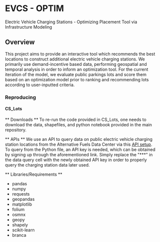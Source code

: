 # EVCS - OPTIM
Electric Vehicle Charging Stations - Optimizing Placement Tool via Infrastructure Modeling

## Overview
This project aims to provide an interactive tool which recommends the best locations to construct additional electric vehicle charging stations. We primarily use demand-incentive based data, performing geospatial and temporal analysis in order to inform an optimization tool. For the current iteration of the model, we evaluate public parkings lots and score them based on an optimization model prior to ranking and recommending lots according to user-inputted criteria.

### Reproducing
#### CS_Lots

** Downloads **
To re-run the code provided in CS_Lots, one needs to download the data, shapefiles, and python notebook provided in the main repository.

** APIs **
We use an API to query data on public electric vehicle charging station locations from the Alternative Fuels Data Center via this [API setup](https://developer.nrel.gov/docs/transportation/alt-fuel-stations-v1/). To query from the Python file, an API key is needed, which can be obtained by signing up through the aforementioned link. Simply replace the "***" in the data query cell with the newly obtained API key in order to properly query the charging station data later used.

** Libraries/Requirements **
- pandas
- numpy
- requests
- geopandas
- matplotlib
- folium
- osmnx
- geopy
- shapely
- scikit-learn
- branca
